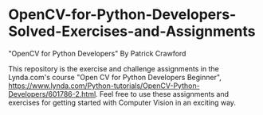 # OpenCV-for-Python-Developers-Solved-Exercises-and-Assignments
"OpenCV for Python Developers" By Patrick Crawford

This repository is the exercise and challenge assignments in the Lynda.com's course "Open CV for Python Developers Beginner",
https://www.lynda.com/Python-tutorials/OpenCV-Python-Developers/601786-2.html. Feel free to use these assignments and exercises for getting started with Computer Vision in an exciting way.
